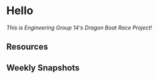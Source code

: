 # Hello

*This is Engineering Group 14's Dragon Boat Race Project!*

## Resources


## Weekly Snapshots
